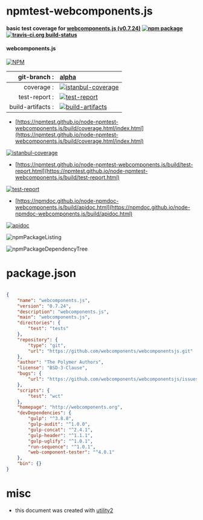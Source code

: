 # npmtest-webcomponents.js

#### basic test coverage for  [webcomponents.js (v0.7.24)](http://webcomponents.org)  [![npm package](https://img.shields.io/npm/v/npmtest-webcomponents.js.svg?style=flat-square)](https://www.npmjs.org/package/npmtest-webcomponents.js) [![travis-ci.org build-status](https://api.travis-ci.org/npmtest/node-npmtest-webcomponents.js.svg)](https://travis-ci.org/npmtest/node-npmtest-webcomponents.js)

#### webcomponents.js

[![NPM](https://nodei.co/npm/webcomponents.js.png?downloads=true&downloadRank=true&stars=true)](https://www.npmjs.com/package/webcomponents.js)

| git-branch : | [alpha](https://github.com/npmtest/node-npmtest-webcomponents.js/tree/alpha)|
|--:|:--|
| coverage : | [![istanbul-coverage](https://npmtest.github.io/node-npmtest-webcomponents.js/build/coverage.badge.svg)](https://npmtest.github.io/node-npmtest-webcomponents.js/build/coverage.html/index.html)|
| test-report : | [![test-report](https://npmtest.github.io/node-npmtest-webcomponents.js/build/test-report.badge.svg)](https://npmtest.github.io/node-npmtest-webcomponents.js/build/test-report.html)|
| build-artifacts : | [![build-artifacts](https://npmtest.github.io/node-npmtest-webcomponents.js/glyphicons_144_folder_open.png)](https://github.com/npmtest/node-npmtest-webcomponents.js/tree/gh-pages/build)|

- [https://npmtest.github.io/node-npmtest-webcomponents.js/build/coverage.html/index.html](https://npmtest.github.io/node-npmtest-webcomponents.js/build/coverage.html/index.html)

[![istanbul-coverage](https://npmtest.github.io/node-npmtest-webcomponents.js/build/screenCapture.buildCi.browser.%252Ftmp%252Fbuild%252Fcoverage.lib.html.png)](https://npmtest.github.io/node-npmtest-webcomponents.js/build/coverage.html/index.html)

- [https://npmtest.github.io/node-npmtest-webcomponents.js/build/test-report.html](https://npmtest.github.io/node-npmtest-webcomponents.js/build/test-report.html)

[![test-report](https://npmtest.github.io/node-npmtest-webcomponents.js/build/screenCapture.buildCi.browser.%252Ftmp%252Fbuild%252Ftest-report.html.png)](https://npmtest.github.io/node-npmtest-webcomponents.js/build/test-report.html)

- [https://npmdoc.github.io/node-npmdoc-webcomponents.js/build/apidoc.html](https://npmdoc.github.io/node-npmdoc-webcomponents.js/build/apidoc.html)

[![apidoc](https://npmdoc.github.io/node-npmdoc-webcomponents.js/build/screenCapture.buildCi.browser.%252Ftmp%252Fbuild%252Fapidoc.html.png)](https://npmdoc.github.io/node-npmdoc-webcomponents.js/build/apidoc.html)

![npmPackageListing](https://npmtest.github.io/node-npmtest-webcomponents.js/build/screenCapture.npmPackageListing.svg)

![npmPackageDependencyTree](https://npmtest.github.io/node-npmtest-webcomponents.js/build/screenCapture.npmPackageDependencyTree.svg)



# package.json

```json

{
    "name": "webcomponents.js",
    "version": "0.7.24",
    "description": "webcomponents.js",
    "main": "webcomponents.js",
    "directories": {
        "test": "tests"
    },
    "repository": {
        "type": "git",
        "url": "https://github.com/webcomponents/webcomponentsjs.git"
    },
    "author": "The Polymer Authors",
    "license": "BSD-3-Clause",
    "bugs": {
        "url": "https://github.com/webcomponents/webcomponentsjs/issues"
    },
    "scripts": {
        "test": "wct"
    },
    "homepage": "http://webcomponents.org",
    "devDependencies": {
        "gulp": "^3.8.8",
        "gulp-audit": "^1.0.0",
        "gulp-concat": "^2.4.1",
        "gulp-header": "^1.1.1",
        "gulp-uglify": "^1.0.1",
        "run-sequence": "^1.0.1",
        "web-component-tester": "^4.0.1"
    },
    "bin": {}
}
```



# misc
- this document was created with [utility2](https://github.com/kaizhu256/node-utility2)
